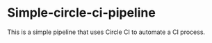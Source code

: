 # Simple-circle-ci-pipeline
This is a simple pipeline that uses Circle CI to automate a CI process.
